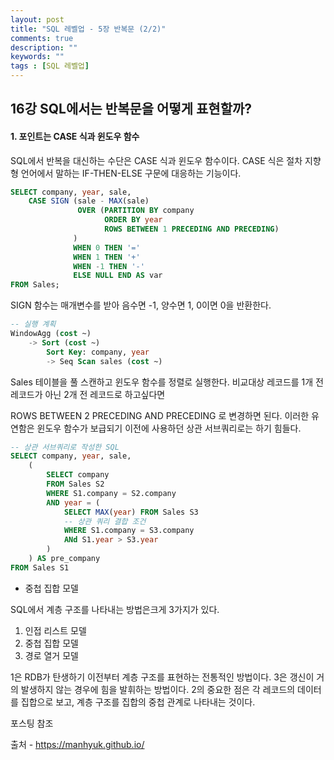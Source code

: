 ```yaml
---
layout: post
title: "SQL 레벨업 - 5장 반복문 (2/2)"
comments: true
description: ""
keywords: ""
tags : [SQL 레벨업]
---
```




## 16강 SQL에서는 반복문을 어떻게 표현할까?



#### 1. 포인트는 CASE 식과 윈도우 함수

SQL에서 반복을 대신하는 수단은 CASE 식과 윈도우 함수이다. CASE 식은 절차 지향형 언어에서 말하는 IF-THEN-ELSE 구문에 대응하는 기능이다. 



```sql
SELECT company, year, sale, 
	CASE SIGN (sale - MAX(sale)
               OVER (PARTITION BY company
                     ORDER BY year
                     ROWS BETWEEN 1 PRECEDING AND PRECEDING)
              )
              WHEN 0 THEN '='
              WHEN 1 THEN '+'
              WHEN -1 THEN '-'
              ELSE NULL END AS var
FROM Sales;
```



SIGN 함수는 매개변수를 받아 음수면 -1, 양수면 1, 0이면 0을 반환한다.

```sql
-- 실행 계획
WindowAgg (cost ~)
	-> Sort (cost ~)
		Sort Key: company, year
		-> Seq Scan sales (cost ~)
```

Sales 테이블을 풀 스캔하고 윈도우 함수를 정렬로 실행한다. 비교대상 레코드를 1개 전 레코드가 아닌 2개 전 레코드로 하고싶다면 

ROWS BETWEEN 2 PRECEDING AND PRECEDING 로 변경하면 된다. 이러한 유연함은 윈도우 함수가 보급되기 이전에 사용하던 상관 서브쿼리로는 하기 힘들다.



```sql
-- 상관 서브쿼리로 작성한 SQL
SELECT company, year, sale, 
	(
        SELECT company 
        FROM Sales S2
        WHERE S1.company = S2.company
        AND year = (
            SELECT MAX(year) FROM Sales S3
            -- 상관 쿼리 결합 조건
            WHERE S1.company = S3.company
            ANd S1.year > S3.year
        )
    ) AS pre_company
FROM Sales S1
```







- 중첩 집합 모델

SQL에서 계층 구조를 나타내는 방법은크게 3가지가 있다.

1. 인접 리스트 모델
2. 중첩 집합 모델
3. 경로 열거 모델

1은  RDB가 탄생하기 이전부터 계층 구조를 표현하는 전통적인 방법이다. 3은 갱신이 거의 발생하지 않는 경우에 힘을 발휘하는 방법이다. 2의 중요한 점은 각 레코드의 데이터를 집합으로 보고, 계층 구조를 집합의 중첩 관계로 나타내는 것이다.

포스팅 참조

출처 - https://manhyuk.github.io/
